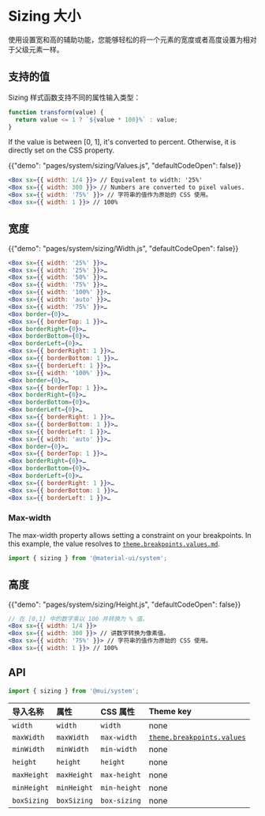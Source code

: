 # Sizing 大小

<p class="description">使用设置宽和高的辅助功能，您能够轻松的将一个元素的宽度或者高度设置为相对于父级元素一样。</p>

## 支持的值

Sizing 样式函数支持不同的属性输入类型：

```js
function transform(value) {
  return value <= 1 ? `${value * 100}%` : value;
}
```

If the value is between [0, 1], it's converted to percent. Otherwise, it is directly set on the CSS property.

{{"demo": "pages/system/sizing/Values.js", "defaultCodeOpen": false}}

```jsx
<Box sx={{ width: 1/4 }}> // Equivalent to width: '25%'
<Box sx={{ width: 300 }}> // Numbers are converted to pixel values.
<Box sx={{ width: '75%' }}> // 字符串的值作为原始的 CSS 使用。
<Box sx={{ width: 1 }}> // 100%
```

## 宽度

{{"demo": "pages/system/sizing/Width.js", "defaultCodeOpen": false}}

```jsx
<Box sx={{ width: '25%' }}>…
<Box sx={{ width: '25%' }}>…
<Box sx={{ width: '50%' }}>…
<Box sx={{ width: '75%' }}>…
<Box sx={{ width: '100%' }}>…
<Box sx={{ width: 'auto' }}>…
<Box sx={{ width: '75%' }}>…
<Box border={0}>…
<Box sx={{ borderTop: 1 }}>…
<Box borderRight={0}>…
<Box borderBottom={0}>…
<Box borderLeft={0}>…
<Box sx={{ borderRight: 1 }}>…
<Box sx={{ borderBottom: 1 }}>…
<Box sx={{ borderLeft: 1 }}>…
<Box sx={{ width: '100%' }}>…
<Box border={0}>…
<Box sx={{ borderTop: 1 }}>…
<Box borderRight={0}>…
<Box borderBottom={0}>…
<Box borderLeft={0}>…
<Box sx={{ borderRight: 1 }}>…
<Box sx={{ borderBottom: 1 }}>…
<Box sx={{ borderLeft: 1 }}>…
<Box sx={{ width: 'auto' }}>…
<Box border={0}>…
<Box sx={{ borderTop: 1 }}>…
<Box borderRight={0}>…
<Box borderBottom={0}>…
<Box borderLeft={0}>…
<Box sx={{ borderRight: 1 }}>…
<Box sx={{ borderBottom: 1 }}>…
<Box sx={{ borderLeft: 1 }}>…
```

### Max-width

The max-width property allows setting a constraint on your breakpoints. In this example, the value resolves to [`theme.breakpoints.values.md`](/customization/default-theme/?expand-path=$.breakpoints.values).

```jsx
import { sizing } from '@material-ui/system';
```

## 高度

{{"demo": "pages/system/sizing/Height.js", "defaultCodeOpen": false}}

```jsx
// 在 [0,1] 中的数字乘以 100 并转换为 % 值。
<Box sx={{ width: 1/4 }}>
<Box sx={{ width: 300 }}> // 讲数字转换为像素值。
<Box sx={{ width: '75%' }}> // 字符串的值作为原始的 CSS 使用。
<Box sx={{ width: 1 }}> // 100%
```

## API

```js
import { sizing } from '@mui/system';
```

| 导入名称        | 属性          | CSS 属性       | Theme key                                                                                    |
|:----------- |:----------- |:------------ |:-------------------------------------------------------------------------------------------- |
| `width`     | `width`     | `width`      | none                                                                                         |
| `maxWidth`  | `maxWidth`  | `max-width`  | [`theme.breakpoints.values`](/customization/default-theme/?expand-path=$.breakpoints.values) |
| `minWidth`  | `minWidth`  | `min-width`  | none                                                                                         |
| `height`    | `height`    | `height`     | none                                                                                         |
| `maxHeight` | `maxHeight` | `max-height` | none                                                                                         |
| `minHeight` | `minHeight` | `min-height` | none                                                                                         |
| `boxSizing` | `boxSizing` | `box-sizing` | none                                                                                         |
